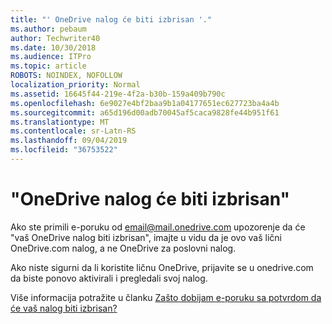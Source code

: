 ```yaml
---
title: "' OneDrive nalog će biti izbrisan '."
ms.author: pebaum
author: Techwriter40
ms.date: 10/30/2018
ms.audience: ITPro
ms.topic: article
ROBOTS: NOINDEX, NOFOLLOW
localization_priority: Normal
ms.assetid: 16645f44-219e-4f2a-b30b-159a409b790c
ms.openlocfilehash: 6e9027e4bf2baa9b1a04177651ec627723ba4a4b
ms.sourcegitcommit: a65d196d00adb70045af5caca9828fe44b951f61
ms.translationtype: MT
ms.contentlocale: sr-Latn-RS
ms.lasthandoff: 09/04/2019
ms.locfileid: "36753522"
---
```

# <a name="onedrive-account-will-be-deleted-message"></a>"OneDrive nalog će biti izbrisan"

Ako ste primili e-poruku od email@mail.onedrive.com upozorenje da će "vaš OneDrive nalog biti izbrisan", imajte u vidu da je ovo vaš lični OneDrive.com nalog, a ne OneDrive za poslovni nalog. 
  
Ako niste sigurni da li koristite ličnu OneDrive, prijavite se u onedrive.com da biste ponovo aktivirali i pregledali svoj nalog.
  
Više informacija potražite u članku [Zašto dobijam e-poruku sa potvrdom da će vaš nalog biti izbrisan?](https://go.microsoft.com/fwlink/?linkid=2036151&amp;clcid=0x409)
  

